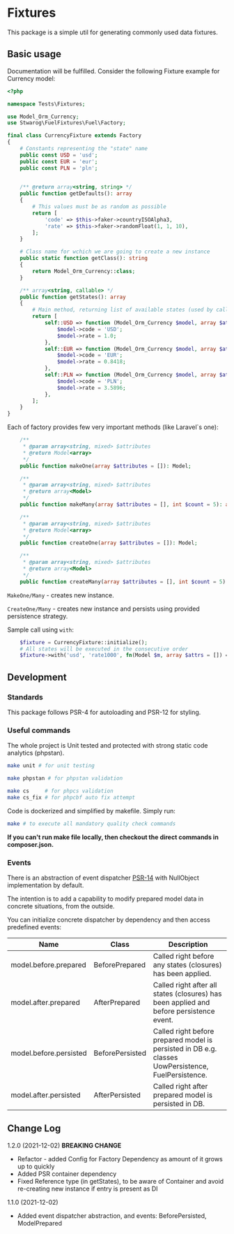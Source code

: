 # Fixtures
This package is a simple util for generating commonly used data fixtures.

## Basic usage

Documentation will be fulfilled. Consider the following Fixture example for Currency model:

```php
<?php

namespace Tests\Fixtures;

use Model_Orm_Currency;
use Stwarog\FuelFixtures\Fuel\Factory;

final class CurrencyFixture extends Factory
{
    # Constants representing the "state" name
    public const USD = 'usd';
    public const EUR = 'eur';
    public const PLN = 'pln';

    
    /** @return array<string, string> */
    public function getDefaults(): array
    {
        # This values must be as random as possible
        return [
            'code' => $this->faker->countryISOAlpha3,
            'rate' => $this->faker->randomFloat(1, 1, 10),
        ];
    }

    # Class name for wchich we are going to create a new instance
    public static function getClass(): string
    {
        return Model_Orm_Currency::class;
    }

    /** array<string, callable> */
    public function getStates(): array
    {
        # Main method, returning list of available states (used by calling "with" method)
        return [
            self::USD => function (Model_Orm_Currency $model, array $attributes = []) {
                $model->code = 'USD';
                $model->rate = 1.0;
            },
            self::EUR => function (Model_Orm_Currency $model, array $attributes = []) {
                $model->code = 'EUR';
                $model->rate = 0.8418;
            },
            self::PLN => function (Model_Orm_Currency $model, array $attributes = []) {
                $model->code = 'PLN';
                $model->rate = 3.5896;
            },
        ];
    }
}
```

Each of factory provides few very important methods (like Laravel`s one):

```php
    /**
     * @param array<string, mixed> $attributes
     * @return Model<array>
     */
    public function makeOne(array $attributes = []): Model;

    /**
     * @param array<string, mixed> $attributes
     * @return array<Model>
     */
    public function makeMany(array $attributes = [], int $count = 5): array;

    /**
     * @param array<string, mixed> $attributes
     * @return Model<array>
     */
    public function createOne(array $attributes = []): Model;

    /**
     * @param array<string, mixed> $attributes
     * @return array<Model>
     */
    public function createMany(array $attributes = [], int $count = 5): array;
```

`MakeOne/Many` - creates new instance.

`CreateOne/Many` - creates new instance and persists using provided persistence strategy.

Sample call using `with`:

```php 
    $fixture = CurrencyFixture::initialize();
    # All states will be executed in the consecutive order
    $fixture->with('usd', 'rate1000', fn(Model $m, array $attrs = []) => $m->rate = 1.5)->makeOne();
```

## Development

### Standards
This package follows PSR-4 for autoloading and PSR-12 for styling.

### Useful commands
The whole project is Unit tested and protected with strong static code analytics (phpstan).
```bash
make unit # for unit testing
```

```bash
make phpstan # for phpstan validation
```

```bash
make cs     # for phpcs validation
make cs_fix # for phpcbf auto fix attempt
```

Code is dockerized and simplified by makefile. Simply run:

```bash
make # to execute all mandatory quality check commands
```

**If you can't run make file locally, then checkout the direct commands in composer.json.**

### Events

There is an abstraction of event dispatcher [PSR-14](https://www.php-fig.org/psr/psr-14/) with NullObject implementation by default.

The intention is to add a capability to modify prepared model data in concrete situations, from the outside.

You can initialize concrete dispatcher by dependency and then access predefined events:

| Name                   | Class           | Description                                                                                         |
|------------------------|-----------------|-----------------------------------------------------------------------------------------------------|
| model.before.prepared  | BeforePrepared  | Called right before any states (closures) has been applied.                                         |
| model.after.prepared   | AfterPrepared   | Called right after all states (closures) has been applied and before persistence event.             |
| model.before.persisted | BeforePersisted | Called right before prepared model is persisted in DB e.g. classes UowPersistence, FuelPersistence. |
| model.after.persisted  | AfterPersisted  | Called right after prepared model is persisted in DB.                                               |

## Change Log

1.2.0 (2021-12-02) **BREAKING CHANGE**

- Refactor - added Config for Factory Dependency as amount of it grows up to quickly
- Added PSR container dependency
- Fixed Reference type (in getStates), to be aware of Container and avoid re-creating new instance if entry is present
  as DI

1.1.0 (2021-12-02)

- Added event dispatcher abstraction, and events: BeforePersisted, ModelPrepared
